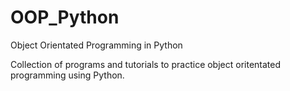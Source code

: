 # OOP_Python
Object Orientated Programming in Python

Collection of programs and tutorials to practice object oritentated programming using Python. 